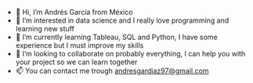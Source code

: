 - 👋 Hi, I’m Andrés García from México
- 👀 I’m interested in data science and I really love programming and learning new stuff
- 🌱 I’m currently learning Tableau, SQL and Python, I have some experience but I must improve my skills
- 💞️ I’m looking to collaborate on probably everything, I can help you with your project so we can learn together 
- 📫 You can contact me trough andresgardiaz97@gmail.com 


